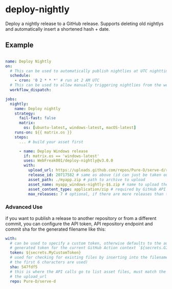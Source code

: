 # deploy-nightly

Deploy a nightly release to a GitHub release. Supports deleting old nightlys and automatically insert a shortened hash + date.

## Example

```yaml

name: Deploy Nightly
on:
  # This can be used to automatically publish nightlies at UTC nighttime
  schedule:
    - cron: '0 2 * * *' # run at 2 AM UTC
  # This can be used to allow manually triggering nightlies from the web interface
  workflow_dispatch:

jobs:
  nightly:
    name: Deploy nightly
    strategy:
      fail-fast: false
      matrix:
        os: [ubuntu-latest, windows-latest, macOS-latest]
    runs-on: ${{ matrix.os }}
    steps:
      ... # build your asset first

      - name: Deploy Windows release
        if: matrix.os == 'windows-latest'
        uses: WebFreak001/deploy-nightly@v3.0.0
        with:
          upload_url: https://uploads.github.com/repos/Pure-D/serve-d/releases/20717582/assets{?name,label} # find out this value by opening https://api.github.com/repos/<owner>/<repo>/releases in your browser and copy the full "upload_url" value including the {?name,label} part
          release_id: 20717582 # same as above (id can just be taken out the upload_url, it's used to find old releases)
          asset_path: ./myapp.zip # path to archive to upload
          asset_name: myapp_windows-nightly-$$.zip # name to upload the release as, use $$ to insert date (YYYYMMDD) and 6 letter commit hash
          asset_content_type: application/zip # required by GitHub API
          max_releases: 7 # optional, if there are more releases than this matching the asset_name, the oldest ones are going to be deleted
```

### Advanced Use

if you want to publish a release to another repository or from a different commit, you can configure the API token, API repository endpoint and commit sha for the generated filename like this:

```yml
with:
  # can be used to specify a custom token, otherwise defaults to the auto
  # generated token for the current GitHub Action context `${secrets.GITHUB_TOKEN}`
  token: ${secrets.MyCustomToken}
  # used for checking for existing files by inserting into the filename (only
  # the first 6 characters are used)
  sha: 547fdf5
  # this is where the API calls go to list asset files, must match the repo from
  # the upload_url
  repo: Pure-D/serve-d
```
